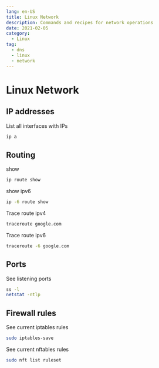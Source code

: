 ```yaml
---
lang: en-US
title: Linux Network
description: Commands and recipes for network operations
date: 2021-02-05
category:
  - Linux
tag:
  - dns
  - linux
  - network
---
```


# Linux Network 

## IP addresses

List all interfaces with IPs

```sh
ip a
```

## Routing

show

```sh
ip route show
```

show ipv6
```sh
ip -6 route show
```

Trace route ipv4
```sh
traceroute google.com
```

Trace route ipv6
```sh
traceroute -6 google.com
```

## Ports

See listening ports
```sh
ss -l
netstat -ntlp
```

## Firewall rules

See current iptables rules

```sh
sudo iptables-save
```

See current nftables rules

```sh
sudo nft list ruleset
```